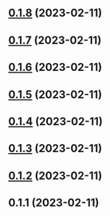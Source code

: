 

## [0.1.8](https://github.com/famu1hundred/famu1hundred.github.io/compare/0.1.7...0.1.8) (2023-02-11)

## [0.1.7](https://github.com/famu1hundred/famu1hundred.github.io/compare/0.1.6...0.1.7) (2023-02-11)

## [0.1.6](https://github.com/famu1hundred/famu1hundred.github.io/compare/0.1.4...0.1.6) (2023-02-11)

## [0.1.5](https://github.com/famu1hundred/famu1hundred.github.io/compare/0.1.4...0.1.5) (2023-02-11)

## [0.1.4](https://github.com/famu1hundred/famu1hundred.github.io/compare/0.1.3...0.1.4) (2023-02-11)

## [0.1.3](https://github.com/famu1hundred/famu1hundred.github.io/compare/0.1.2...0.1.3) (2023-02-11)

## [0.1.2](https://github.com/famu1hundred/famu1hundred.github.io/compare/0.1.1...0.1.2) (2023-02-11)

## 0.1.1 (2023-02-11)